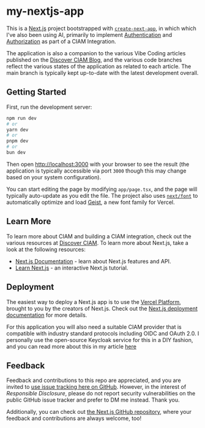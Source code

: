 # my-nextjs-app


This is a [Next.js](https://nextjs.org) project bootstrapped with [`create-next-app`](https://nextjs.org/docs/app/api-reference/cli/create-next-app), in which which I've also been using AI, primarily to implement [Authentication](https://discovery.cevolution.co.uk/ciam/authenticate/) and [Authorization](https://discovery.cevolution.co.uk/ciam/authorize/) as part of a CIAM Integration. 

The application is also a companion to the various Vibe Coding articles published on the [Discover CIAM Blog](https://discovery.cevolution.co.uk/ciam/?s=Vibe+Coding), and the various code branches reflect the various states of the application as related to each article. The main branch is typically kept up-to-date with the latest development overall.

## Getting Started

First, run the development server:

```bash
npm run dev
# or
yarn dev
# or
pnpm dev
# or
bun dev
```

Then open [http://localhost:3000](http://localhost:3000) with your browser to see the result (the application is typically accessible via port `3000` though this may change based on your system configuration).

You can start editing the page by modifying `app/page.tsx`, and the page will typically auto-update as you edit the file. The project also uses [`next/font`](https://nextjs.org/docs/app/building-your-application/optimizing/fonts) to automatically optimize and load [Geist](https://vercel.com/font), a new font family for Vercel.

## Learn More

To learn more about CIAM and building a CIAM integration, check out the various resources at [Discover CIAM](https://discovery.cevolution.co.uk/ciam/). To learn more about Next.js, take a look at the following resources:

- [Next.js Documentation](https://nextjs.org/docs) - learn about Next.js features and API.
- [Learn Next.js](https://nextjs.org/learn) - an interactive Next.js tutorial.

## Deployment

The easiest way to deploy a Next.js app is to use the [Vercel Platform](https://vercel.com/new?utm_medium=default-template&filter=next.js&utm_source=create-next-app&utm_campaign=create-next-app-readme), brought to you by the creators of Next.js. Check out the [Next.js deployment documentation](https://nextjs.org/docs/app/building-your-application/deploying) for more details.

For this application you will also need a suitable CIAM provider that is compatible with industry standard protocols including OIDC and OAuth 2.0. I personally use the open-source Keycloak service for this in a DIY fashion, and you can read more about this in my article [here](https://discovery.cevolution.co.uk/ciam/open-source-ciam-using-keycloak/) 

## Feedback

Feedback and contributions to this repo are appreciated, and you are invited to [use issue tracking here on GitHub](https://github.com/PeterGFernandez/my-nextjs-app/issues). However, in the interest of _Responsible Disclosure_, please do not report security vulnerabilities on the public GitHub issue tracker and prefer to DM me instead. Thank you.

Additionally, you can check out [the Next.js GitHub repository](https://github.com/vercel/next.js), where your feedback and contributions are always welcome, too!

